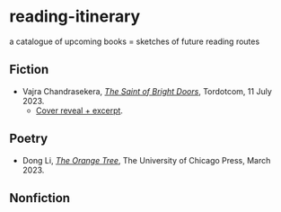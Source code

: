 # reading-itinerary
a catalogue of upcoming books = sketches of future reading routes

## Fiction

- Vajra Chandrasekera, [*The Saint of Bright Doors*](https://us.macmillan.com/books/9781250847386/thesaintofbrightdoors), Tordotcom, 11 July 2023.
  - [Cover reveal + excerpt](https://www.tor.com/2022/09/26/cover-reveal-excerpt-the-saint-of-bright-doors-by-vajra-chandrasekera/).

## Poetry 

- Dong Li, [*The Orange Tree*](https://press.uchicago.edu/ucp/books/book/chicago/O/bo197060218.html), The University of Chicago Press, March 2023.

## Nonfiction
